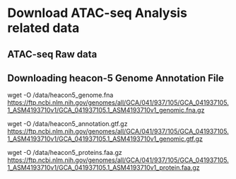 
# Download ATAC-seq Analysis related data

## ATAC-seq Raw data

## Downloading heacon-5 Genome Annotation File
wget -O /data/heacon5_genome.fna https://ftp.ncbi.nlm.nih.gov/genomes/all/GCA/041/937/105/GCA_041937105.1_ASM4193710v1/GCA_041937105.1_ASM4193710v1_genomic.fna.gz

wget -O /data/heacon5_annotation.gtf.gz https://ftp.ncbi.nlm.nih.gov/genomes/all/GCA/041/937/105/GCA_041937105.1_ASM4193710v1/GCA_041937105.1_ASM4193710v1_genomic.gtf.gz

wget -O /data/heacon5_proteins.faa.gz https://ftp.ncbi.nlm.nih.gov/genomes/all/GCA/041/937/105/GCA_041937105.1_ASM4193710v1/GCA_041937105.1_ASM4193710v1_protein.faa.gz
